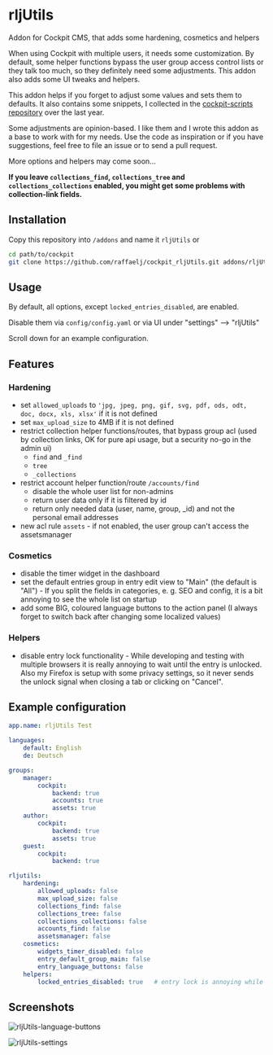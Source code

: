 # rljUtils

Addon for Cockpit CMS, that adds some hardening, cosmetics and helpers

When using Cockpit with multiple users, it needs some customization. By default, some helper functions bypass the user group access control lists or they talk too much, so they definitely need some adjustments. This addon also adds some UI tweaks and helpers.

This addon helps if you forget to adjust some values and sets them to defaults. It also contains some snippets, I collected in the [cockpit-scripts repository][1] over the last year.

Some adjustments are opinion-based. I like them and I wrote this addon as a base to work with for my needs. Use the code as inspiration or if you have suggestions, feel free to file an issue or to send a pull request.

More options and helpers may come soon...

**If you leave `collections_find`, `collections_tree` and `collections_collections` enabled, you might get some problems with collection-link fields.**

## Installation

Copy this repository into `/addons` and name it `rljUtils` or

```bash
cd path/to/cockpit
git clone https://github.com/raffaelj/cockpit_rljUtils.git addons/rljUtils
```

## Usage

By default, all options, except `locked_entries_disabled`, are enabled.

Disable them via `config/config.yaml` or via UI under "settings" --> "rljUtils"

Scroll down for an example configuration.

## Features

### Hardening

* set `allowed_uploads` to `'jpg, jpeg, png, gif, svg, pdf, ods, odt, doc, docx, xls, xlsx'` if it is not defined
* set `max_upload_size` to 4MB if it is not defined
* restrict collection helper functions/routes, that bypass group acl (used by collection links, OK for pure api usage, but a security no-go in the admin ui)
  * `find` and `_find`
  * `tree`
  * `_collections`
* restrict account helper function/route `/accounts/find`
  * disable the whole user list for non-admins
  * return user data only if it is filtered by id
  * return only needed data (user, name, group, _id) and not the personal email addresses
* new acl rule `assets` - if not enabled, the user group can't access the assetsmanager

### Cosmetics

* disable the timer widget in the dashboard
* set the default entries group in entry edit view to "Main" (the default is "All") - If you split the fields in categories, e. g. SEO and config, it is a bit annoying to see the whole list on startup
* add some BIG, coloured language buttons to the action panel (I always forget to switch back after changing some localized values)

### Helpers

* disable entry lock functionality - While developing and testing with multiple browsers it is really annoying to wait until the entry is unlocked. Also my Firefox is setup with some privacy settings, so it never sends the unlock signal when closing a tab or clicking on "Cancel".

## Example configuration

```yaml
app.name: rljUtils Test

languages:
    default: English
    de: Deutsch

groups:
    manager:
        cockpit:
            backend: true
            accounts: true
            assets: true
    author:
        cockpit:
            backend: true
            assets: true
    guest:
        cockpit:
            backend: true

rljutils:
    hardening:
        allowed_uploads: false
        max_upload_size: false
        collections_find: false
        collections_tree: false
        collections_collections: false
        accounts_find: false
        assetsmanager: false
    cosmetics:
        widgets_timer_disabled: false
        entry_default_group_main: false
        entry_language_buttons: false
    helpers:
        locked_entries_disabled: true   # entry lock is annoying while developing and testing with multiple browsers
```

## Screenshots

![rljUtils-language-buttons](https://user-images.githubusercontent.com/13042193/56857119-d951a580-6969-11e9-9b9f-15bd2ff3582f.png)

![rljUtils-settings](https://user-images.githubusercontent.com/13042193/56857120-d951a580-6969-11e9-8947-188b6f1fdd0b.png)

[1]: https://github.com/raffaelj/cockpit-scripts
